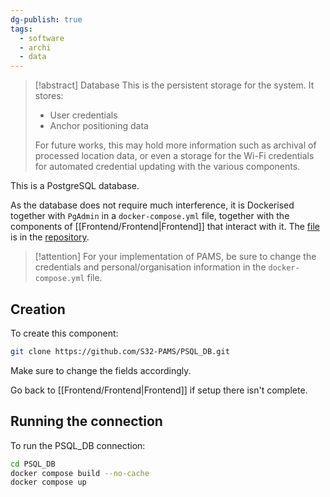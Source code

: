 ```yaml
---
dg-publish: true
tags:
  - software
  - archi
  - data
---
```

> [!abstract] Database
> This is the persistent storage for the system.
> It stores:
> - User credentials
> - Anchor positioning data
> 
> For future works, this may hold more information such as archival of processed location data, or even a storage for the Wi-Fi credentials for automated credential updating with the various components.

This is a PostgreSQL database.

As the database does not require much interference, it is Dockerised together with `PgAdmin` in a `docker-compose.yml` file, together with the components of [[Frontend/Frontend\|Frontend]] that interact with it. The [file](https://github.com/S32-PAMS/PSQL_DB/blob/main/docker-compose.yml) is in the [repository](https://github.com/S32-PAMS/PSQL_DB/tree/main).

> [!attention]
> For your implementation of PAMS, be sure to change the credentials and personal/organisation information in the `docker-compose.yml` file.

## Creation

To create this component:

```bash
git clone https://github.com/S32-PAMS/PSQL_DB.git
```

Make sure to change the fields accordingly.

Go back to [[Frontend/Frontend\|Frontend]] if setup there isn't complete.

## Running the connection

To run the PSQL_DB connection:

```bash
cd PSQL_DB
docker compose build --no-cache
docker compose up
```


